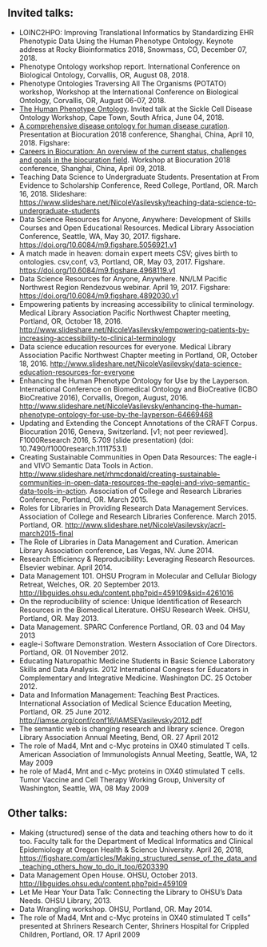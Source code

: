 ## Invited talks:

- LOINC2HPO: Improving Translational Informatics by Standardizing EHR Phenotypic Data Using the Human Phenotype Ontology. Keynote address at Rocky Bioinformatics 2018, Snowmass, CO, December 07, 2018.
- Phenotype Ontology workshop report. International Conference on Biological Ontology, Corvallis, OR, August 08, 2018.
- Phenotype Ontologies Traversing All The Organisms (POTATO) workshop, Workshop at the International Conference on Biological Ontology, Corvallis, OR, August 06-07, 2018.
- [The Human Phenotype Ontology](https://figshare.com/articles/Human_Phenotype_Ontology/6510257). Invited talk at the Sickle Cell Disease Ontology Workshop, Cape Town, South Africa, June 04, 2018.
- [A comprehensive disease ontology for human disease curation](https://doi.org/10.6084/m9.figshare.6141551.v1). Presentation at Biocuration 2018 conference, Shanghai, China, April 10, 2018. Figshare: 
- [Careers in Biocuration: An overview of the current status, challenges and goals in the biocuration field](https://doi.org/10.6084/m9.figshare.6146429.v1). Workshop at Biocuration 2018 conference, Shanghai, China, April 09, 2018. 
- Teaching Data Science to Undergraduate Students. Presentation at From Evidence to Scholarship Conference, Reed College, Portland, OR. March 16, 2018. Slideshare: https://www.slideshare.net/NicoleVasilevsky/teaching-data-science-to-undergraduate-students 
- Data Science Resources for Anyone, Anywhere: Development of Skills Courses and Open Educational Resources. Medical Library Association Conference, Seattle, WA, May 30, 2017. figshare. https://doi.org/10.6084/m9.figshare.5056921.v1 
- A match made in heaven: domain expert meets CSV; gives birth to ontologies. csv,conf, v3, Portland, OR, May 03, 2017. Figshare. https://doi.org/10.6084/m9.figshare.4968119.v1
- Data Science Resources for Anyone, Anywhere. NN/LM Pacific Northwest Region Rendezvous webinar. April 19, 2017. Figshare: https://doi.org/10.6084/m9.figshare.4892030.v1
- Empowering patients by increasing accessibility to clinical terminology. Medical Library Association Pacific Northwest Chapter meeting, Portland, OR, October 18, 2016. http://www.slideshare.net/NicoleVasilevsky/empowering-patients-by-increasing-accessibility-to-clinical-terminology 
- Data science education resources for everyone. Medical Library Association Pacific Northwest Chapter meeting in Portland, OR, October 18, 2016. http://www.slideshare.net/NicoleVasilevsky/data-science-education-resources-for-everyone 
- Enhancing the Human Phenotype Ontology for Use by the Layperson. International Conference on Biomedical Ontology and BioCreative (ICBO BioCreative 2016), Corvallis, Oregon, August, 2016. http://www.slideshare.net/NicoleVasilevsky/enhancing-the-human-phenotype-ontology-for-use-by-the-layperson-64669468 
- Updating and Extending the Concept Annotations of the CRAFT Corpus. Biocuration 2016, Geneva, Switzerland. [v1; not peer reviewed]. F1000Research 2016, 5:709 (slide presentation) (doi: 10.7490/f1000research.1111753.1)
- Creating Sustainable Communities in Open Data Resources: The eagle-i and VIVO Semantic Data Tools in Action. http://www.slideshare.net/rhmcdonald/creating-sustainable-communities-in-open-data-resources-the-eaglei-and-vivo-semantic-data-tools-in-action. Association of College and Research Libraries Conference, Portland, OR.  March 2015.
- Roles for Libraries in Providing Research Data Management Services. Association of College and Research Libraries Conference. March 2015. Portland, OR. http://www.slideshare.net/NicoleVasilevsky/acrl-march2015-final 
- The Role of Libraries in Data Management and Curation. American Library Association conference, Las Vegas, NV. June 2014.
- Research Efficiency & Reproducibility: Leveraging Research Resources. Elsevier webinar. April 2014.
- Data Management 101. OHSU Program in Molecular and Cellular Biology Retreat, Welches, OR. 20 September 2013. http://libguides.ohsu.edu/content.php?pid=459109&sid=4261016
- On the reproducibility of science: Unique Identification of Research Resources in the Biomedical Literature. OHSU Research Week. OHSU, Portland, OR. May 2013. 
- Data Management. SPARC Conference Portland, OR. 03 and 04 May 2013
- eagle-i Software Demonstration. Western Association of Core Directors. Portland, OR. 01 November 2012.
- Educating Naturopathic Medicine Students in Basic Science Laboratory Skills and Data Analysis. 2012 International Congress for Educators in Complementary and Integrative Medicine. Washington DC. 25 October 2012.
- Data and Information Management: Teaching Best Practices. International Association of Medical Science Education Meeting, Portland, OR. 25 June 2012. http://iamse.org/conf/conf16/IAMSEVasilevsky2012.pdf
- The semantic web is changing research and library science. Oregon Library Association Annual Meeting, Bend, OR. 27 April 2012
- The role of Mad4, Mnt and c-Myc proteins in OX40 stimulated T cells. American Association of Immunologists Annual Meeting, Seattle, WA, 12 May 2009
- he role of Mad4, Mnt and c-Myc proteins in OX40 stimulated T cells. Tumor Vaccine and Cell Therapy Working Group, University of Washington, Seattle, WA, 08 May 2009

## Other talks:
- Making (structured) sense of the data and teaching others how to do it too. Faculty talk for the Department of Medical Informatics and Clinical Epidemiology at Oregon Health & Science University. April 26, 2018, https://figshare.com/articles/Making_structured_sense_of_the_data_and_teaching_others_how_to_do_it_too/6203390 
- Data Management Open House.  OHSU, October 2013. http://libguides.ohsu.edu/content.php?pid=459109
- Let Me Hear Your Data Talk: Connecting the Library to OHSU’s Data Needs. OHSU Library, 2013.
- Data Wrangling workshop. OHSU, Portland, OR. May 2014.
- The role of Mad4, Mnt and c-Myc proteins in OX40 stimulated T cells” presented at Shriners Research Center, Shriners Hospital for Crippled Children, Portland, OR. 17 April 2009
